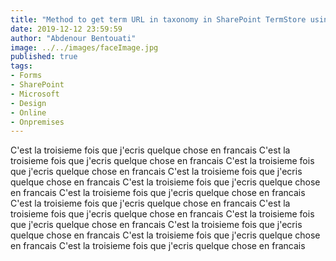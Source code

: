 ```yaml
---
title: "Method to get term URL in taxonomy in SharePoint TermStore using PnP JS library"
date: 2019-12-12 23:59:59
author: "Abdenour Bentouati"
image: ../../images/faceImage.jpg
published: true
tags: 
- Forms 
- SharePoint 
- Microsoft
- Design
- Online
- Onpremises
---
```


C'est la troisieme fois que j'ecris quelque chose en francais C'est la troisieme fois que j'ecris quelque chose en francais C'est la troisieme fois que j'ecris quelque chose en francais C'est la troisieme fois que j'ecris quelque chose en francais C'est la troisieme fois que j'ecris quelque chose en francais C'est la troisieme fois que j'ecris quelque chose en francais C'est la troisieme fois que j'ecris quelque chose en francais C'est la troisieme fois que j'ecris quelque chose en francais C'est la troisieme fois que j'ecris quelque chose en francais C'est la troisieme fois que j'ecris quelque chose en francais C'est la troisieme fois que j'ecris quelque chose en francais C'est la troisieme fois que j'ecris quelque chose en francais 
